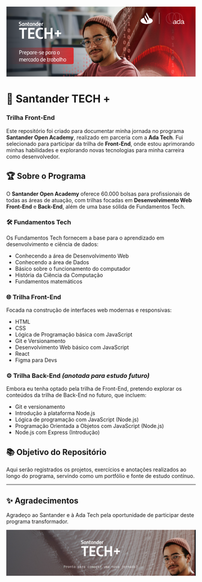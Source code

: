 ![alt-text](capa-readme2.png)

# 🚀 Santander TECH + 

### Trilha Front-End  
 
Este repositório foi criado para documentar minha jornada no programa **Santander Open Academy**, realizado em parceria com a **Ada Tech**. Fui selecionado para participar da trilha de **Front-End**, onde estou aprimorando minhas habilidades e explorando novas tecnologias para minha carreira como desenvolvedor.  
 
## 🏆 Sobre o Programa  
O **Santander Open Academy** oferece 60.000 bolsas para profissionais de todas as áreas de atuação, com trilhas focadas em **Desenvolvimento Web Front-End** e **Back-End**, além de uma base sólida de Fundamentos Tech.  

### 🛠️ Fundamentos Tech  
Os Fundamentos Tech fornecem a base para o aprendizado em desenvolvimento e ciência de dados:  
- Conhecendo a área de Desenvolvimento Web  
- Conhecendo a área de Dados  
- Básico sobre o funcionamento do computador  
- História da Ciência da Computação  
- Fundamentos matemáticos  

### 🌐 Trilha Front-End  
Focada na construção de interfaces web modernas e responsivas:  
- HTML  
- CSS  
- Lógica de Programação básica com JavaScript  
- Git e Versionamento  
- Desenvolvimento Web básico com JavaScript  
- React  
- Figma para Devs  

### ⚙️ Trilha Back-End *(anotada para estudo futuro)*  
Embora eu tenha optado pela trilha de Front-End, pretendo explorar os conteúdos da trilha de Back-End no futuro, que incluem:  
- Git e versionamento  
- Introdução à plataforma Node.js  
- Lógica de programação com JavaScript (Node.js)  
- Programação Orientada a Objetos com JavaScript (Node.js)  
- Node.js com Express (Introdução)  

## 📚 Objetivo do Repositório  
Aqui serão registrados os projetos, exercícios e anotações realizados ao longo do programa, servindo como um portfólio e fonte de estudo contínuo.  

---

## ✨ Agradecimentos  
Agradeço ao Santander e à Ada Tech pela oportunidade de participar deste programa transformador.  


![alt-text](capa-readme.png)
